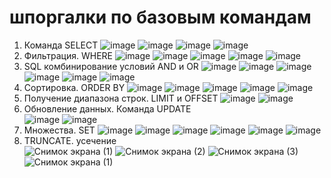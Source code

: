 # шпоргалки по базовым командам 
1) Команда SELECT
![image](https://github.com/user-attachments/assets/5d50e674-92f3-4355-bf66-25638f279645)
![image](https://github.com/user-attachments/assets/39731a41-72a1-4385-92b8-91bbaa3fe142)
![image](https://github.com/user-attachments/assets/fa0089f3-a957-4011-99d9-ec6c02f50fd7)
![image](https://github.com/user-attachments/assets/15436747-73e5-4293-b3b4-5b493ec1f5cb)
2) Фильтрация. WHERE
![image](https://github.com/user-attachments/assets/71ca38a8-59af-401c-a631-81ceb99c0830)
![image](https://github.com/user-attachments/assets/dac5dbcb-6408-4ccb-989e-10f70dbcf655)
![image](https://github.com/user-attachments/assets/fa2a3f80-477b-43b6-804a-1e052deeb3ef)
![image](https://github.com/user-attachments/assets/ad895905-b27b-44c7-9b85-ba227512908a)
![image](https://github.com/user-attachments/assets/ba6656cc-9805-4ac6-905b-230626ed3c01)
3) SQL комбинирование условий AND и OR
![image](https://github.com/user-attachments/assets/a97efbf2-d956-41c5-8925-05b7f7c4c4c0)
![image](https://github.com/user-attachments/assets/d6e90515-51d1-4dfd-aa47-df528ec6a9da)
![image](https://github.com/user-attachments/assets/b3871f8b-1ecd-47f9-bb5e-e8dfefd0a4c2)
![image](https://github.com/user-attachments/assets/bcf2a512-891c-4f92-8f4a-81f9ecaf0f48)
![image](https://github.com/user-attachments/assets/f6a9df15-2659-47b7-b302-4a2aee3c396c)
![image](https://github.com/user-attachments/assets/b8b2b707-e889-4d81-9d7f-29551b33bbc6)
4) Сортировка. ORDER BY
![image](https://github.com/user-attachments/assets/43ac21be-371c-4078-94c5-f7b202966e68)
![image](https://github.com/user-attachments/assets/a4b01259-2db8-4a97-91b1-9a084c26a91c)
![image](https://github.com/user-attachments/assets/85514110-c252-4494-b63a-a11233c4ca0c)
![image](https://github.com/user-attachments/assets/73391fc7-339d-4fe6-9be8-037584fd2e02)
![image](https://github.com/user-attachments/assets/ecaf5db0-8240-4ec5-a0f2-86fcc0086e82)
5) Получение диапазона строк. LIMIT и OFFSET
![image](https://github.com/user-attachments/assets/d8317443-26ec-4597-9218-b74d4a8d5479)
![image](https://github.com/user-attachments/assets/28754167-b07c-46e1-893a-c1bf386654b6)
6) Обновление данных. Команда UPDATE     
![image](https://github.com/user-attachments/assets/26f8475e-554b-43cd-b297-caa913837289)
![image](https://github.com/user-attachments/assets/3c17f8f5-f970-4c87-ba2d-2e5031e0f09f)
7) Множества. SET
![image](https://github.com/user-attachments/assets/981ac1d4-bf9f-4ace-8551-0e7f92348303)
![image](https://github.com/user-attachments/assets/4f619528-91e4-4f10-abd3-ff8133fdacbb)
![image](https://github.com/user-attachments/assets/2dbd6f18-f251-4fbe-9af2-4bbff4ce0c31)
![image](https://github.com/user-attachments/assets/83e67886-7663-4b02-8763-8d599b09961e)
![image](https://github.com/user-attachments/assets/da539a1f-bd3c-4253-9da1-fb3c61f91142)
![image](https://github.com/user-attachments/assets/09249717-166f-4439-9bae-9d4ac9af068b)
8) TRUNCATE. усечение   
![Снимок экрана (1)](https://github.com/user-attachments/assets/40077e62-fca7-4449-93ed-1bd20e3b4265)
![Снимок экрана (2)](https://github.com/user-attachments/assets/a680ed21-eb3e-43ca-b4d1-79697aca19be)
![Снимок экрана (3)](https://github.com/user-attachments/assets/8867210c-5bd9-4179-b8ed-9a1140d5e945)
![Снимок экрана (1)](https://github.com/user-attachments/assets/e4a3c3be-95f8-42f6-bf61-37bdcdd1dd5d)

